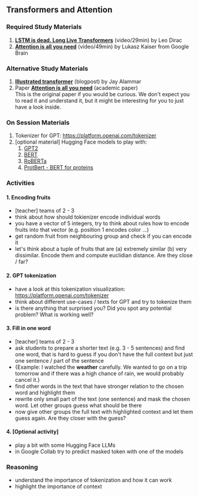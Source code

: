 ## Transformers and Attention

### Required Study Materials

1. **[LSTM is dead. Long Live Transformers](https://www.youtube.com/watch?v=S27pHKBEp30)** (video/29min) by Leo Dirac
2. **[Attention is all you need](https://www.youtube.com/watch?v=rBCqOTEfxvg)** (video/49min) by Lukasz Kaiser from Google Brain

### Alternative Study Materials

1. **[Illustrated transformer](https://jalammar.github.io/illustrated-transformer/)** (blogpost) by Jay Alammar 
2. Paper **[Attention is all you need](https://arxiv.org/abs/1706.03762)** (academic paper) <br>
   This is the original paper if you would be curious. We don't expect you to read it and understand it, but it might be interesting for you to just have a look inside.

### On Session Materials

1. Tokenizer for GPT: https://platform.openai.com/tokenizer
2. [optional material] Hugging Face models to play with:
   1. [GPT2](https://huggingface.co/openai-community/gpt2)
   2. [BERT](https://huggingface.co/google-bert/bert-base-uncased)
   3. [RoBERTa](https://huggingface.co/FacebookAI/roberta-base)
   4. [ProtBert - BERT for proteins](https://huggingface.co/Rostlab/prot_bert)

### Activities

#### 1. Encoding fruits

- [teacher] teams of 2 - 3
- think about how should tokienizer encode individual words
- you have a vector of 5 integers, try to think about rules how to encode fruits into that vector (e.g. position 1 encodes color ...)
- get random fruit from neighbouring group and check if you can encode it
- let's think about a tuple of fruits that are (a) extremely similar (b) very dissimilar. Encode them and compute euclidian distance. Are they close / far?

#### 2. GPT tokenization

- have a look at this tokenization visualization: https://platform.openai.com/tokenizer
- think about different use-cases / texts for GPT and try to tokenize them
- is there anything that surprised you? Did you spot any potential problem? What is working well?

#### 3. Fill in one word

- [teacher] teams of 2 - 3
- ask students to prepare a shorter text (e.g. 3 - 5 sentences) and find one word, that is hard to guess if you don't have the full context but just one sentence / part of the sentence
- {Example: I watched the **weather** carefully. We wanted to go on a trip tomorrow and if there was a high chance of rain, we would probably cancel it.} 
- find other words in the text that have stronger relation to the chosen word and highlight them
- rewrite only small part of the text (one sentence) and mask the chosen word. Let other groups guess what should be there
- now give other groups the full text with highlighted context and let them guess again. Are they closer with the guess?

#### 4. [Optional activity]

- play a bit with some Hugging Face LLMs
- in Google Collab try to predict masked token with one of the models  
  
### Reasoning
- understand the importance of tokenization and how it can work
- highlight the importance of context

